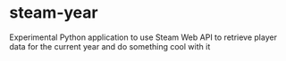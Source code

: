 # steam-year
Experimental Python application to use Steam Web API to retrieve player data for the current year and do something cool with it
